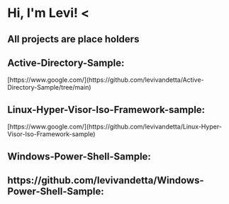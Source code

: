 <h1>Hi, I'm Levi! <

<h2> All projects are place holders 
  
<h2> Active-Directory-Sample:</h2>
[https://www.google.com/](https://github.com/levivandetta/Active-Directory-Sample/tree/main)


<h2>Linux-Hyper-Visor-Iso-Framework-sample:</h2>
[https://www.google.com/](https://github.com/levivandetta/Linux-Hyper-Visor-Iso-Framework-sample)


<h2>  Windows-Power-Shell-Sample:</h2>
<h2> https://github.com/levivandetta/Windows-Power-Shell-Sample:</h2>
